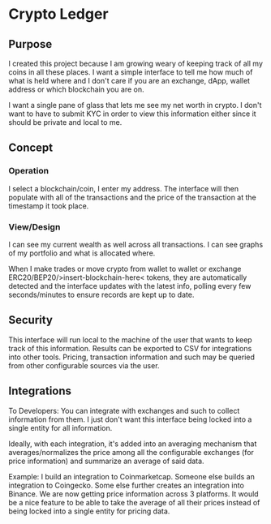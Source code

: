 
# Crypto Ledger

## Purpose
I created this project because I am growing weary of keeping track of all my coins in all these
places. I want a simple interface to tell me how much of what is held where and I don't care if
you are an exchange, dApp, wallet address or which blockchain you are on.

I want a single pane of glass that lets me see my net worth in crypto.
I don't want to have to submit KYC in order to view this information either since it should be private
and local to me.

## Concept

### Operation
I select a blockchain/coin, I enter my address.
The interface will then populate with all of the transactions and the price of the transaction at
the timestamp it took place.

### View/Design
I can see my current wealth as well across all transactions.
I can see graphs of my portfolio and what is allocated where.

When I make trades or move crypto from wallet to wallet or exchange ERC20/BEP20/&gt;insert-blockchain-here&lt;
tokens, they are automatically detected and the interface updates with the latest info, polling every
few seconds/minutes to ensure records are kept up to date.

## Security
This interface will run local to the machine of the user that wants to keep track of this information.
Results can be exported to CSV for integrations into other tools.
Pricing, transaction information and such may be queried from other configurable sources via the user.

## Integrations
To Developers: You can integrate with exchanges and such to collect information from them. I just don't
want this interface being locked into a single entity for all information.

Ideally, with each integration, it's added into an averaging mechanism that averages/normalizes the
price among all the configurable exchanges (for price information) and summarize an average of said
data.

Example: I build an integration to Coinmarketcap. Someone else builds an integration to Coingecko.
Some else further creates an integration into Binance. We are now getting price information across
3 platforms. It would be a nice feature to be able to take the average of all their prices instead
of being locked into a single entity for pricing data.

